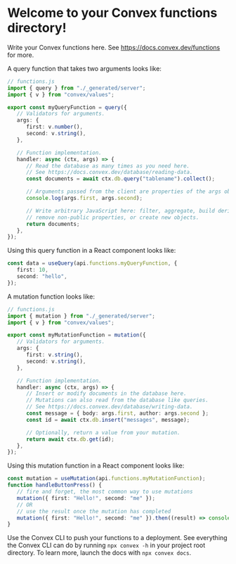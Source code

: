 # Welcome to your Convex functions directory!

Write your Convex functions here.
See https://docs.convex.dev/functions for more.

A query function that takes two arguments looks like:

```ts
// functions.js
import { query } from "./_generated/server";
import { v } from "convex/values";

export const myQueryFunction = query({
   // Validators for arguments.
   args: {
      first: v.number(),
      second: v.string(),
   },

   // Function implementation.
   handler: async (ctx, args) => {
      // Read the database as many times as you need here.
      // See https://docs.convex.dev/database/reading-data.
      const documents = await ctx.db.query("tablename").collect();

      // Arguments passed from the client are properties of the args object.
      console.log(args.first, args.second);

      // Write arbitrary JavaScript here: filter, aggregate, build derived data,
      // remove non-public properties, or create new objects.
      return documents;
   },
});
```

Using this query function in a React component looks like:

```ts
const data = useQuery(api.functions.myQueryFunction, {
   first: 10,
   second: "hello",
});
```

A mutation function looks like:

```ts
// functions.js
import { mutation } from "./_generated/server";
import { v } from "convex/values";

export const myMutationFunction = mutation({
   // Validators for arguments.
   args: {
      first: v.string(),
      second: v.string(),
   },

   // Function implementation.
   handler: async (ctx, args) => {
      // Insert or modify documents in the database here.
      // Mutations can also read from the database like queries.
      // See https://docs.convex.dev/database/writing-data.
      const message = { body: args.first, author: args.second };
      const id = await ctx.db.insert("messages", message);

      // Optionally, return a value from your mutation.
      return await ctx.db.get(id);
   },
});
```

Using this mutation function in a React component looks like:

```ts
const mutation = useMutation(api.functions.myMutationFunction);
function handleButtonPress() {
   // fire and forget, the most common way to use mutations
   mutation({ first: "Hello!", second: "me" });
   // OR
   // use the result once the mutation has completed
   mutation({ first: "Hello!", second: "me" }).then((result) => console.log(result));
}
```

Use the Convex CLI to push your functions to a deployment. See everything
the Convex CLI can do by running `npx convex -h` in your project root
directory. To learn more, launch the docs with `npx convex docs`.
